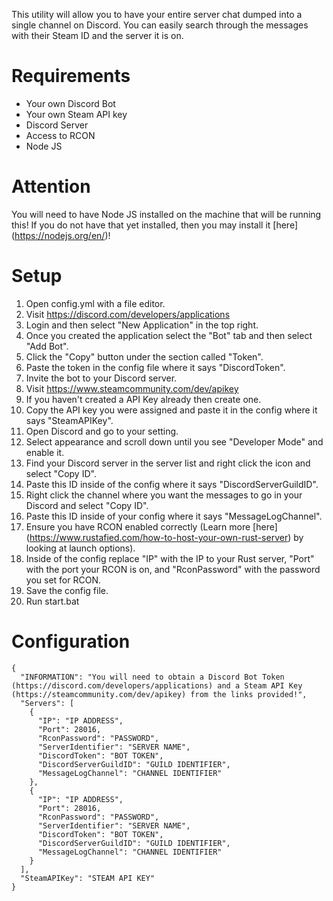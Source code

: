 This utility will allow you to have your entire server chat dumped into a single channel on Discord. You can easily search through the messages with their Steam ID and the server it is on.  
  
# Requirements  
- Your own Discord Bot  
- Your own Steam API key  
- Discord Server  
- Access to RCON  
- Node JS  
  
# Attention  
You will need to have Node JS installed on the machine that will be running this! If you do not have that yet installed, then you may install it \[here\](https://nodejs.org/en/)!  
  
# Setup  
1. Open config.yml with a file editor.  
2. Visit https://discord.com/developers/applications  
3. Login and then select "New Application" in the top right.  
4. Once you created the application select the "Bot" tab and then select "Add Bot".  
5. Click the "Copy" button under the section called "Token".  
6. Paste the token in the config file where it says "DiscordToken".  
7. Invite the bot to your Discord server.  
7. Visit https://www.steamcommunity.com/dev/apikey  
9. If you haven't created a API Key already then create one.  
10. Copy the API key you were assigned and paste it in the config where it says "SteamAPIKey".  
11. Open Discord and go to your setting.  
12. Select appearance and scroll down until you see "Developer Mode" and enable it.  
13. Find your Discord server in the server list and right click the icon and select "Copy ID".  
14. Paste this ID inside of the config where it says "DiscordServerGuildID".  
15. Right click the channel where you want the messages to go in your Discord and select "Copy ID".  
16. Paste this ID inside of your config where it says "MessageLogChannel".  
17. Ensure you have RCON enabled correctly (Learn more \[here\](https://www.rustafied.com/how-to-host-your-own-rust-server) by looking at launch options).  
18. Inside of the config replace "IP" with the IP to your Rust server, "Port" with the port your RCON is on, and "RconPassword" with the password you set for RCON.  
19. Save the config file.  
20. Run start.bat  
  
# Configuration  
```  
{  
  "INFORMATION": "You will need to obtain a Discord Bot Token (https://discord.com/developers/applications) and a Steam API Key (https://steamcommunity.com/dev/apikey) from the links provided!",  
  "Servers": [  
    {  
      "IP": "IP ADDRESS",  
      "Port": 28016,  
      "RconPassword": "PASSWORD",  
      "ServerIdentifier": "SERVER NAME",  
      "DiscordToken": "BOT TOKEN",  
      "DiscordServerGuildID": "GUILD IDENTIFIER",  
      "MessageLogChannel": "CHANNEL IDENTIFIER"  
    },  
    {  
      "IP": "IP ADDRESS",  
      "Port": 28016,  
      "RconPassword": "PASSWORD",  
      "ServerIdentifier": "SERVER NAME",  
      "DiscordToken": "BOT TOKEN",  
      "DiscordServerGuildID": "GUILD IDENTIFIER",  
      "MessageLogChannel": "CHANNEL IDENTIFIER"  
    }  
  ],  
  "SteamAPIKey": "STEAM API KEY"  
}  
```